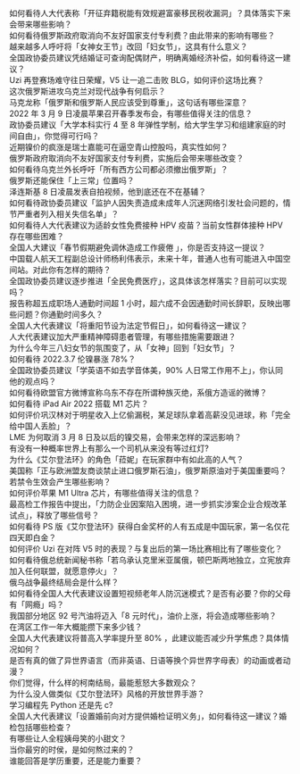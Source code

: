 如何看待人大代表称「开征弃籍税能有效规避富豪移民税收漏洞」？具体落实下来会带来哪些影响？  
如何看待俄罗斯政府取消向不友好国家支付专利费？由此带来的影响有哪些？  
越来越多人呼吁将「女神女王节」改回「妇女节」，这具有什么意义？  
全国政协委员建议凭结婚证可查询配偶财产，明确离婚经济补偿，如何看待这一建议？  
Uzi 再登赛场难守往日荣耀，V5 让一追二击败 BLG，如何评价这场比赛？  
这次俄罗斯进攻乌克兰对现代战争有何启示？  
马克龙称「俄罗斯和俄罗斯人民应该受到尊重」，这句话有哪些深意？  
2022 年 3 月 9 日凌晨苹果召开春季发布会，有哪些值得关注的信息？  
政协委员建议「大学本科实行 4 至 8 年弹性学制，给大学生学习和组建家庭的时间自由」，你觉得可行吗？  
近期镍价的疯涨是瑞士嘉能可在逼空青山控股吗，真实性如何？  
俄罗斯政府取消向不友好国家支付专利费，实施后会带来哪些改变？  
如何看待乌克兰外长呼吁「所有西方公司都必须撤出俄罗斯」？  
俄罗斯还能保住「上三常」位置吗？  
泽连斯基 8 日凌晨发表自拍视频，他到底还在不在基辅？  
如何看待政协委员建议「监护人因失责造成未成年人沉迷网络引发社会问题的，情节严重者列入相关失信名单」？  
如何看待人大代表建议为适龄女性免费接种 HPV 疫苗？当前女性群体接种 HPV 存在哪些困难？  
全国人大建议「春节假期避免调休造成工作疲倦 」，你是否支持这一提议？  
中国载人航天工程副总设计师杨利伟表示，未来十年，普通人也有可能进入中国空间站。对此你有怎样的期待？  
全国政协委员建议逐步推进「全民免费医疗」，这具体该怎样落实？目前可以实现吗？  
报告称超五成职场人通勤时间超 1 小时，超六成不会因通勤时间长辞职，反映出哪些问题？你通勤时间多久？  
全国人大代表建议「将重阳节设为法定节假日」，如何看待这一建议？  
人大代表建议加大严重精神障碍患者管理，有哪些措施需要跟进？  
为什么今年三八妇女节的氛围变了，从「女神」回到「妇女节」？  
如何看待 2022.3.7 伦镍暴涨 78%？  
全国政协委员建议「学英语不如去学音体美，90% 人日常工作用不上」，你认同他的观点吗？  
如何看待欧盟官方微博宣称乌东不存在所谓种族灭绝，系俄方造谣的微博？  
如何看待 iPad Air 2022 搭载 M1 芯片？  
如何评价巩汉林对于明星收入上亿偷漏税，某足球队拿着高薪没见进球，称「完全给中国人丢脸」？  
LME 为何取消 3 月 8 日及以后的镍交易，会带来怎样的深远影响？  
有没有一种概率世界上有那么一个司机从来没有等过红灯?  
为什么《艾尔登法环》的角色「菈妮」在玩家群中有如此高的人气？  
美国称「正与欧洲盟友商谈禁止进口俄罗斯石油」，俄罗斯原油对于美国重要吗？若禁令生效会产生哪些影响？  
如何评价苹果 M1 Ultra 芯片，有哪些值得关注的信息？  
最高检工作报告中提出，「力防企业因案陷入困境，进一步抓实涉案企业合规改革试点」，释放了哪些信号？  
如何看待 PS 版《艾尔登法环》获得白金奖杯的人有五成是中国玩家，第一名仅花四天即白金？  
如何评价 Uzi 在对阵 V5 时的表现？与复出后的第一场比赛相比有了哪些变化？  
如何看待俄总统新闻秘书称「若乌承认克里米亚属俄，顿巴斯两地独立，立宪放弃加入任何联盟，就愿意停火」？  
俄乌战争最终结局会是什么样？  
如何看待全国人大代表建议设置短视频老年人防沉迷模式？是否有必要？你的父母有「网瘾」吗？  
我国部分地区 92 号汽油将迈入「8 元时代」，油价上涨，将会造成哪些影响？  
在湾区工作一年大概能攒下来多少钱？  
全国人大代表建议将普高入学率提升至 80% ，此建议能否减少升学焦虑？具体情况如何？  
是否有真的做了异世界语言（而非英语、日语等换个异世界字母表）的动画或者动漫？  
你们觉得，什么样的柯南结局，最能惹怒大多数观众？  
为什么没人做类似《艾尔登法环》风格的开放世界手游？  
学习编程先 Python 还是先 c?  
全国人大代表建议「设置婚前向对方提供婚检证明义务」，如何看待这一建议？婚检包括哪些检查？  
有哪些让人全程姨母笑的小甜文？  
当你最穷的时侯，是如何熬过来的？  
谁能回答是学历重要，还是能力重要？  
